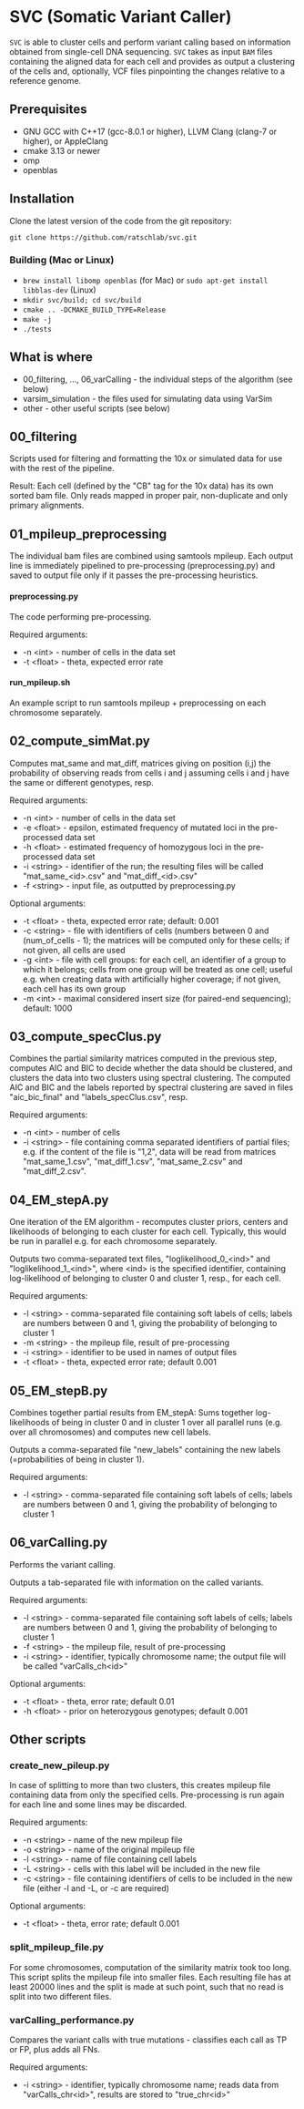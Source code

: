 # SVC (Somatic Variant Caller)
`SVC` is able to cluster cells and perform variant calling based on information obtained from single-cell DNA sequencing. `SVC` takes as input `BAM` files containing the aligned data for each cell and provides as output a clustering of the cells and, optionally, VCF files pinpointing the changes relative to a reference genome.

## Prerequisites
* GNU GCC with C++17 (gcc-8.0.1 or higher), LLVM Clang (clang-7 or higher), or AppleClang
* cmake 3.13 or newer
* omp
* openblas

## Installation
Clone the latest version of the code from the git repository:
```
git clone https://github.com/ratschlab/svc.git
```
### Building (Mac or Linux)
* `brew install libomp openblas` (for Mac) or `sudo apt-get install libblas-dev` (Linux)
* `mkdir svc/build; cd svc/build` 
* `cmake .. -DCMAKE_BUILD_TYPE=Release`
* `make -j`
* `./tests`

## What is where
* 00_filtering, ..., 06_varCalling - the individual steps of the algorithm (see below)
* varsim_simulation - the files used for simulating data using VarSim
* other - other useful scripts (see below)

## 00_filtering
Scripts used for filtering and formatting the 10x or simulated data for use with the rest of the pipeline.

Result: Each cell (defined by the "CB" tag for the 10x data) has its own sorted bam file. Only reads mapped in proper pair, non-duplicate and only primary alignments.

## 01_mpileup_preprocessing
The individual bam files are combined using samtools mpileup. Each output line is immediately pipelined to pre-processing (preprocessing.py) and saved to output
file only if it passes the pre-processing heuristics.

#### preprocessing.py
The code performing pre-processing.

Required arguments:
* -n \<int\> - number of cells in the data set
* -t \<float\> - theta, expected error rate

#### run_mpileup.sh
An example script to run samtools mpileup + preprocessing on each chromosome separately.

## 02_compute_simMat.py
Computes mat_same and mat_diff, matrices giving on position (i,j) the probability of observing reads from cells i and j assuming cells i and j have the same or
different genotypes, resp.

Required arguments:
* -n \<int\> - number of cells in the data set
* -e \<float\> - epsilon, estimated frequency of mutated loci in the pre-processed data set
* -h \<float\> - estimated frequency of homozygous loci in the pre-processed data set
* -i \<string\> - identifier of the run; the resulting files will be called "mat_same_\<id\>.csv" and "mat_diff_\<id\>.csv"
* -f \<string\> - input file, as outputted by preprocessing.py

Optional arguments:
* -t \<float\> - theta, expected error rate; default: 0.001
* -c \<string\> - file with identifiers of cells (numbers between 0 and (num_of_cells - 1); the matrices will be computed only for these cells; if not given, all cells are used
* -g \<int\> - file with cell groups: for each cell, an identifier of a group to which it belongs; cells from one group will be treated as one cell; useful e.g. when creating data with artificially higher coverage; if not given, each cell has its own group
* -m \<int\> - maximal considered insert size (for paired-end sequencing); default: 1000
  
## 03_compute_specClus.py
Combines the partial similarity matrices computed in the previous step, computes AIC and BIC to decide whether the data should be clustered, and clusters the data 
into two clusters using spectral clustering. The computed AIC and BIC and the labels reported by spectral clustering are saved in files "aic_bic_final" and "labels_specClus.csv", resp.

Required arguments:
* -n \<int\> - number of cells
* -i \<string\> - file containing comma separated identifiers of partial files; e.g. if the content of the file is "1,2", data will be read from matrices "mat_same_1.csv", "mat_diff_1.csv", "mat_same_2.csv" and "mat_diff_2.csv".
  
## 04_EM_stepA.py
One iteration of the EM algorithm - recomputes cluster priors, centers and likelihoods of belonging to each cluster for each cell. Typically, this would be run in parallel e.g. for each chromosome separately. 

Outputs two comma-separated text files, "loglikelihood_0_\<ind\>" and "loglikelihood_1_\<ind\>", where \<ind\> is the specified identifier, containing log-likelihood of belonging to cluster 0 and cluster 1, resp., for each cell.
  
  Required arguments:
  * -l \<string\> - comma-separated file containing soft labels of cells; labels are numbers between 0 and 1, giving the probability of belonging to cluster 1
  * -m \<string\> - the mpileup file, result of pre-processing
  * -i \<string\> - identifier to be used in names of output files
  * -t \<float\> - theta, expected error rate; default 0.001
  
## 05_EM_stepB.py
Combines together partial results from EM_stepA: Sums together log-likelihoods of being in cluster 0 and in cluster 1 over all parallel runs (e.g. over all chromosomes) and computes new cell labels.

Outputs a comma-separated file "new_labels" containing the new labels (=probabilities of being in cluster 1).

Required arguments:
* -l \<string\> - comma-separated file containing soft labels of cells; labels are numbers between 0 and 1, giving the probability of belonging to cluster 1
  
## 06_varCalling.py
Performs the variant calling.

Outputs a tab-separated file with information on the called variants.

Required arguments:
* -l \<string\> - comma-separated file containing soft labels of cells; labels are numbers between 0 and 1, giving the probability of belonging to cluster 1
* -f \<string\> - the mpileup file, result of pre-processing
* -i \<string\> - identifier, typically chromosome name; the output file will be called "varCalls_ch\<id\>"
  
Optional arguments:
* -t \<float\> - theta, error rate; default 0.01
* -h \<float\> - prior on heterozygous genotypes; default 0.001
  
## Other scripts
### create_new_pileup.py
In case of splitting to more than two clusters, this creates mpileup file containing data from only the specified cells. Pre-processing is run again for each line and some lines may be discarded.

Required arguments:
* -n \<string\> - name of the new mpileup file
* -o \<string\> - name of the original mpileup file
* -l \<string\> - name of file containing cell labels
* -L \<string\> - cells with this label will be included in the new file
* -c \<string\> - file containing identifiers of cells to be included in the new file
(either -l and -L, or -c are required)
  
 Optional arguments:
 * -t \<float\> - theta, error rate; default 0.001
  
 ### split_mpileup_file.py
 For some chromosomes, computation of the similarity matrix took too long. This script splits the mpileup file into smaller files. Each resulting file has at least 20000 lines and the split is made at such point, such that no read is split into two different files.
 
 ### varCalling_performance.py
 Compares the variant calls with true mutations - classifies each call as TP or FP, plus adds all FNs.
 
 Required arguments:
 * -i \<string\> - identifier, typically chromosome name; reads data from "varCalls_chr\<id\>", results are stored to "true_chr\<id\>"
